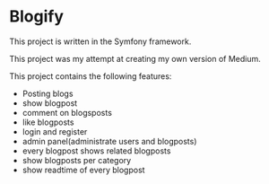 Blogify
==============

This project is written in the Symfony framework.

This project was my attempt at creating my own version of Medium.

This project contains the following features:
- Posting blogs
- show blogpost
- comment on blogsposts
- like blogposts
- login and register
- admin panel(administrate users and blogposts)
- every blogpost shows related blogposts
- show blogposts per category
- show readtime of every blogpost

